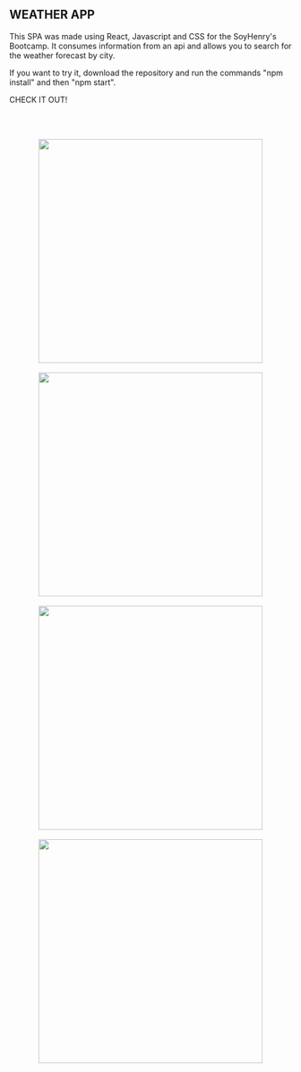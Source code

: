 ## WEATHER APP

This SPA was made using React, Javascript and CSS for the SoyHenry's Bootcamp. It consumes information from an api and allows you to search for the weather forecast by city.

If you want to try it, download the repository and run the commands "npm install" and then "npm start".

CHECK IT OUT!

<br> </br>
<p align="center">
    <img height="400" src = "./src/img/homeWelcome.png"/>
    <br> </br>
    <img height="400" src = "./src/img/homeCards.png"/>
    <br> </br>
    <img height="400" src = "./src/img/cityDetail.png"/>
    <br> </br>
    <img height="400" src = "./src/img/about.png"/>
</p>